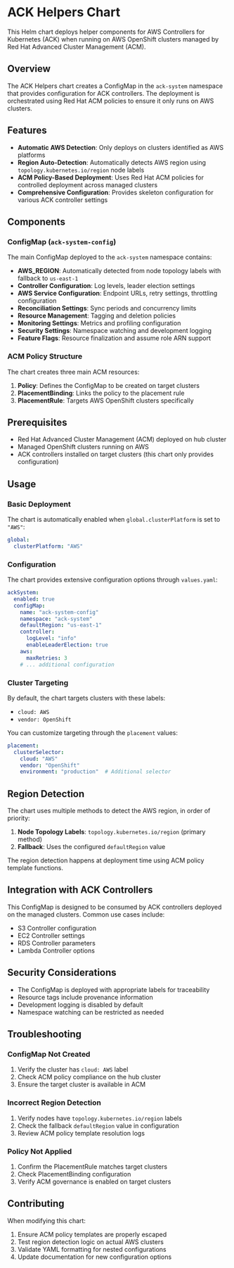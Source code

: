 # ACK Helpers Chart

This Helm chart deploys helper components for AWS Controllers for Kubernetes (ACK) when running on AWS OpenShift clusters managed by Red Hat Advanced Cluster Management (ACM).

## Overview

The ACK Helpers chart creates a ConfigMap in the `ack-system` namespace that provides configuration for ACK controllers. The deployment is orchestrated using Red Hat ACM policies to ensure it only runs on AWS clusters.

## Features

- **Automatic AWS Detection**: Only deploys on clusters identified as AWS platforms
- **Region Auto-Detection**: Automatically detects AWS region using `topology.kubernetes.io/region` node labels
- **ACM Policy-Based Deployment**: Uses Red Hat ACM policies for controlled deployment across managed clusters
- **Comprehensive Configuration**: Provides skeleton configuration for various ACK controller settings

## Components

### ConfigMap (`ack-system-config`)

The main ConfigMap deployed to the `ack-system` namespace contains:

- **AWS_REGION**: Automatically detected from node topology labels with fallback to `us-east-1`
- **Controller Configuration**: Log levels, leader election settings
- **AWS Service Configuration**: Endpoint URLs, retry settings, throttling configuration
- **Reconciliation Settings**: Sync periods and concurrency limits
- **Resource Management**: Tagging and deletion policies
- **Monitoring Settings**: Metrics and profiling configuration
- **Security Settings**: Namespace watching and development logging
- **Feature Flags**: Resource finalization and assume role ARN support

### ACM Policy Structure

The chart creates three main ACM resources:

1. **Policy**: Defines the ConfigMap to be created on target clusters
2. **PlacementBinding**: Links the policy to the placement rule
3. **PlacementRule**: Targets AWS OpenShift clusters specifically

## Prerequisites

- Red Hat Advanced Cluster Management (ACM) deployed on hub cluster
- Managed OpenShift clusters running on AWS
- ACK controllers installed on target clusters (this chart only provides configuration)

## Usage

### Basic Deployment

The chart is automatically enabled when `global.clusterPlatform` is set to `"AWS"`:

```yaml
global:
  clusterPlatform: "AWS"
```

### Configuration

The chart provides extensive configuration options through `values.yaml`:

```yaml
ackSystem:
  enabled: true
  configMap:
    name: "ack-system-config"
    namespace: "ack-system"
    defaultRegion: "us-east-1"
    controller:
      logLevel: "info"
      enableLeaderElection: true
    aws:
      maxRetries: 3
    # ... additional configuration
```

### Cluster Targeting

By default, the chart targets clusters with these labels:
- `cloud: AWS`
- `vendor: OpenShift`

You can customize targeting through the `placement` values:

```yaml
placement:
  clusterSelector:
    cloud: "AWS"
    vendor: "OpenShift"
    environment: "production"  # Additional selector
```

## Region Detection

The chart uses multiple methods to detect the AWS region, in order of priority:

1. **Node Topology Labels**: `topology.kubernetes.io/region` (primary method)
2. **Fallback**: Uses the configured `defaultRegion` value

The region detection happens at deployment time using ACM policy template functions.

## Integration with ACK Controllers

This ConfigMap is designed to be consumed by ACK controllers deployed on the managed clusters. Common use cases include:

- S3 Controller configuration
- EC2 Controller settings
- RDS Controller parameters
- Lambda Controller options

## Security Considerations

- The ConfigMap is deployed with appropriate labels for traceability
- Resource tags include provenance information
- Development logging is disabled by default
- Namespace watching can be restricted as needed

## Troubleshooting

### ConfigMap Not Created

1. Verify the cluster has `cloud: AWS` label
2. Check ACM policy compliance on the hub cluster
3. Ensure the target cluster is available in ACM

### Incorrect Region Detection

1. Verify nodes have `topology.kubernetes.io/region` labels
2. Check the fallback `defaultRegion` value in configuration
3. Review ACM policy template resolution logs

### Policy Not Applied

1. Confirm the PlacementRule matches target clusters
2. Check PlacementBinding configuration
3. Verify ACM governance is enabled on target clusters

## Contributing

When modifying this chart:

1. Ensure ACM policy templates are properly escaped
2. Test region detection logic on actual AWS clusters
3. Validate YAML formatting for nested configurations
4. Update documentation for new configuration options
